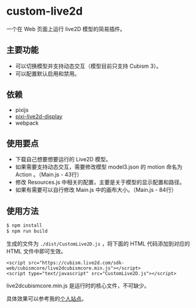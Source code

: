 # custom-live2d

一个在 Web 页面上运行 live2D 模型的简易插件。

## 主要功能

- 可以切换模型并支持动态交互（模型目前只支持 Cubism 3）。
- 可以配置默认启用和禁用。

## 依赖

- pixijs
- [pixi-live2d-display](https://github.com/guansss/pixi-live2d-display)
- webpack

## 使用要点

- 下载自己想要想要运行的 Live2D 模型。
- 如果需要支持动态交互，需要修改模型 model3.json 的 motion 命名为 Action 。（Main.js - 43行）
- 修改 Resources.js 中相关的配置，主要是关于模型的显示配置和路径。
- 如果有需要可以自行修改 Main.js 中的画布大小。（Main.js - 84行）

## 使用方法

``` bash
$ npm install
$ npm run build
```

生成的文件为 `./dist/CustomLive2D.js` ，将下面的 HTML 代码添加到对应的 HTML 文件中即可生效。

```
<script src="https://cubism.live2d.com/sdk-web/cubismcore/live2dcubismcore.min.js"></script>
<script type="text/javascript" src="CustomLive2D.js"></script>
```

live2dcubismcore.min.js 是运行时的核心文件，不可缺少。

具体效果可以参考我的[个人站点](https://yuweizzz.github.io/)。
